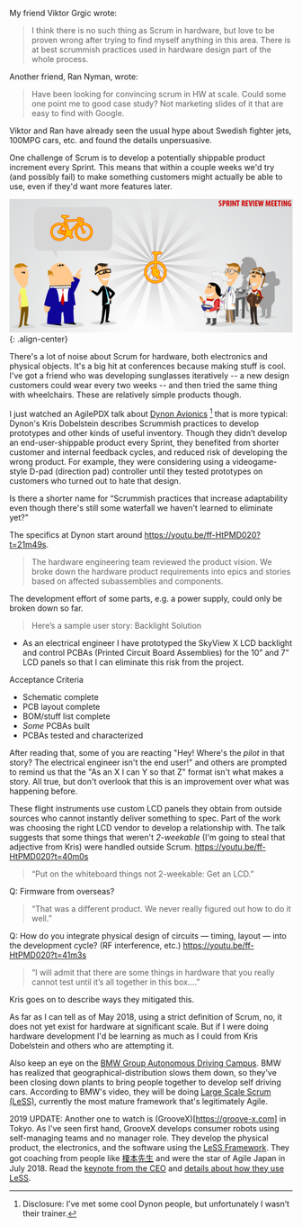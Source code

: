 My friend Viktor Grgic wrote:
> I think there is no such thing as Scrum in hardware, but love to be proven wrong after trying to find myself anything in this area. There is at best scrummish practices used in hardware design part of the whole process.

Another friend, Ran Nyman, wrote:
> Have been looking for convincing scrum in HW at scale. Could some one point me to good case study? Not marketing slides of it that are easy to find with Google.

Viktor and Ran have already seen the usual hype about Swedish fighter jets, 100MPG cars, etc. and found the details unpersuasive.

One challenge of Scrum is to develop a potentially shippable product increment every Sprint.  This means that within a couple weeks we'd try (and possibly fail) to make something customers might actually be able to use, even if they'd want more features later.

![potentially shippable product increment](/assets/images/potentially-shippable-product-increment.png){: .align-center}

There's a lot of noise about Scrum for hardware, both electronics and physical objects. It's a big hit at conferences because making stuff is cool. I've got a friend who was developing sunglasses iteratively -- a new design customers could wear every two weeks -- and then tried the same thing with wheelchairs.  These are relatively simple products though.

I just watched an AgilePDX talk about [Dynon Avionics](http://www.dynonavionics.com) [^disclosure] that is more typical: Dynon's Kris Dobelstein describes Scrummish practices to develop prototypes and other kinds of useful inventory.  Though they didn’t develop an end-user-shippable product every Sprint, they benefited from shorter customer and internal feedback cycles, and reduced risk of developing the wrong product.  For example, they were considering using a videogame-style D-pad (direction pad) controller until they tested prototypes on customers who turned out to hate that design.

Is there a shorter name for “Scrummish practices that increase adaptability even though there's still some waterfall we haven't learned to eliminate yet?"

The specifics at Dynon start around <https://youtu.be/ff-HtPMD020?t=21m49s>.

> The hardware engineering team reviewed the product vision.  We broke down the hardware product requirements into epics and stories based on affected subassemblies and components.

The development effort of some parts, e.g. a power supply, could only be broken down so far.

> Here’s a sample user story: Backlight Solution
- As an electrical engineer I have prototyped the SkyView X LCD backlight and control PCBAs (Printed Circuit Board Assemblies) for the 10” and 7” LCD panels so that I can eliminate this risk from the project.
> 
Acceptance Criteria
- Schematic complete
- PCB layout complete
- BOM/stuff list complete
- *Some* PCBAs built
- PCBAs tested and characterized

After reading that, some of you are reacting "Hey! Where's the *pilot* in that story? The electrical engineer isn't the end user!" and others are prompted to remind us that the "As an X I can Y so that Z" format isn't what makes a story.  All true, but don't overlook that this is an improvement over what was happening before.

These flight instruments use custom LCD panels they obtain from outside sources who cannot instantly deliver something to spec.  Part of the work was choosing the right LCD vendor to develop a relationship with.  The talk suggests that some things that weren't *2-weekable* (I'm going to steal that adjective from Kris) were handled outside Scrum. <https://youtu.be/ff-HtPMD020?t=40m0s>
> “Put on the whiteboard things not 2-weekable: Get an LCD.”

Q: Firmware from overseas?
> “That was a different product.  We never really figured out how to do it well.”

Q: How do you integrate physical design of circuits — timing, layout — into the development cycle?  (RF interference, etc.) <https://youtu.be/ff-HtPMD020?t=41m3s>
> “I will admit that there are some things in hardware that you really cannot test until it’s all together in this box….”

Kris goes on to describe ways they mitigated this.

As far as I can tell as of May 2018, using a strict definition of Scrum, no, it does not yet exist for hardware at significant scale.  But if I were doing hardware development I'd be learning as much as I could from Kris Dobelstein and others who are attempting it.

Also keep an eye on the [BMW Group Autonomous Driving Campus](https://www.youtube.com/watch?v=Hbm6IcD78R0).  BMW has realized that geographical-distribution slows them down, so they've been  closing down plants to bring people together to develop self driving cars.  According to BMW's video, they will be doing [Large Scale Scrum (LeSS)](https://www.youtube.com/watch?v=cvz4364pC0g), currently the most mature framework that's legitimately Agile.

2019 UPDATE: Another one to watch is (GrooveX)[https://groove-x.com] in Tokyo.  As I've seen first hand, GrooveX develops consumer robots using self-managing teams and no manager role.  They develop the physical product, the electronics, and the software using the [LeSS Framework](https://less.works).  They got coaching from people like [榎本先生](https://www.odd-e.jp/team_02/) and were the star of Agile Japan in July 2018.  Read the [keynote from the CEO](https://www.agilejapan.org/2019/session/keynote-03_GROOVE.pdf) and [details about how they use LeSS](https://www.agilejapan.org/2019/session/east1-1_GXSM.pdf).

[^disclosure]: Disclosure: I’ve met some cool Dynon people, but unfortunately I wasn’t their trainer.
